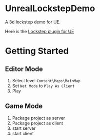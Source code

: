 # UnrealLockstepDemo
A 3d lockstep demo for UE.

Here is the [Lockstep plugin for UE](https://github.com/nustxujun/UnrealLockstepDemo)


# Getting Started
## Editor Mode
1. Select level ``Content\Maps\MainMap``
2. Set ``Net Mode`` to ``Play As Client`` 
3. Play


## Game Mode
1. Package project as server
2. Package project as client
3. start server
4. start client

